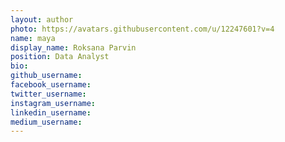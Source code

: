 ```yaml
---
layout: author
photo: https://avatars.githubusercontent.com/u/12247601?v=4
name: maya
display_name: Roksana Parvin
position: Data Analyst
bio: 
github_username: 
facebook_username: 
twitter_username: 
instagram_username: 
linkedin_username: 
medium_username: 
---
```


